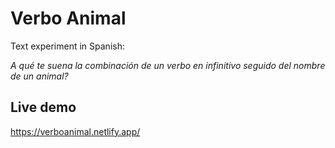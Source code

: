 # Verbo Animal

Text experiment in Spanish:

_A qué te suena la combinación de un verbo en infinitivo seguido del nombre de un animal?_

## Live demo

https://verboanimal.netlify.app/
